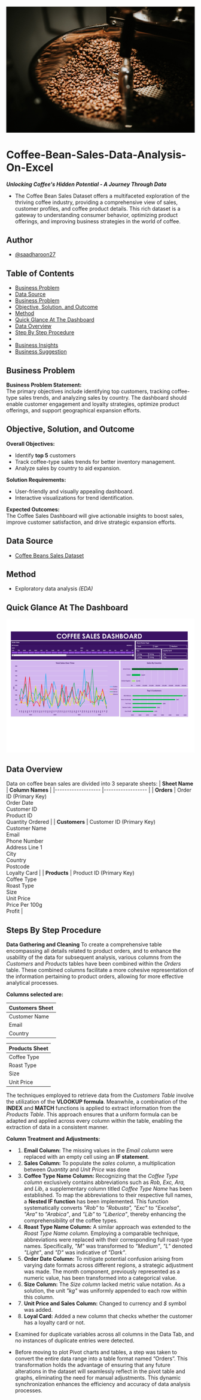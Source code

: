 ![banner](Assets/Banner.jpg)

# Coffee-Bean-Sales-Data-Analysis-On-Excel
_**Unlocking Coffee's Hidden Potential - A Journey Through Data**_
- The Coffee Bean Sales Dataset offers a multifaceted exploration of the thriving coffee industry, providing a comprehensive view of sales, customer profiles, and coffee product details. This rich dataset is a gateway to understanding consumer behavior, optimizing product offerings, and improving business strategies in the world of coffee.

## Author
- [@saadharoon27](https://github.com/saadharoon27)

## Table of Contents
- [Business Problem](#business-problem)
- [Data Source](#data-source)
- [Business Problem](#business-problem)
- [Objective, Solution, and Outcome](#objective-solution-and-outcome)
- [Method](#method)
- [Quick Glance At The Dashboard](#quick-glance-at-the-dashboard)
- [Data Overview](#data-overview)
- [Step By Step Procedure](#step-by-step-procedure)
- 
- [Business Insights](#business-insights)
- [Business Suggestion](#business-suggestion)

## Business Problem
**Business Problem Statement:** <br>
The primary objectives include identifying top customers, tracking coffee-type sales trends, and analyzing sales by country. The dashboard should enable customer engagement and loyalty strategies, optimize product offerings, and support geographical expansion efforts.

## Objective, Solution, and Outcome
**Overall Objectives:** <br>
- Identify **top 5** customers
- Track coffee-type sales trends for better inventory management.
- Analyze sales by country to aid expansion.

**Solution Requirements:** <br>
- User-friendly and visually appealing dashboard.
- Interactive visualizations for trend identification.

**Expected Outcomes:** <br>
The Coffee Sales Dashboard will give actionable insights to boost sales, improve customer satisfaction, and drive strategic expansion efforts.

## Data Source
- [Coffee Beans Sales Dataset](https://www.kaggle.com/datasets/saadharoon27/coffee-bean-sales-raw-dataset)

## Method
- Exploratory data analysis _(EDA)_

## Quick Glance At The Dashboard
![dashboard](Assets/Glance.png)

## Data Overview
Data on coffee bean sales are divided into 3 separate sheets:
| **Sheet Name**     	            | **Column Names**     |
|-------------------	        |------------------	       |
| **Orders**     	                | Order ID (Primary Key)<br>Order Date<br>Customer ID<br>Product ID<br>Quantity Ordered                                                            |
| **Customers**    	              | Customer ID (Primary Key)<br>Customer Name<br>Email<br>Phone Number<br>Address Line 1<br>City<br>Country<br>Postcode<br>Loyalty Card         |
| **Products**               	    | Product ID (Primary Key)<br>Coffee Type<br>Roast Type<br>Size<br>Unit Price<br>Price Per 100g<br>Profit 	                                     |

## Steps By Step Procedure

**Data Gathering and Cleaning**
To create a comprehensive table encompassing all details related to product orders, and to enhance the usability of the data for subsequent analysis, various columns from the _Customers_ and _Products_ tables have been combined within the _Orders_ table. These combined columns facilitate a more cohesive representation of the information pertaining to product orders, allowing for more effective analytical processes.

**Columns selected are:**

| **Customers Sheet** |
|-------------------	|
| Customer Name     	|               
| Email    	          |
| Country             |
                                
| **Products Sheet** |
|------------------	 |
| Coffee Type|
| Roast Type |
| Size       |
|Unit Price  |

The techniques employed to retrieve data from the _Customers Table_ involve the utilization of the **VLOOKUP formula**. Meanwhile, a combination of the **INDEX** and **MATCH** functions is applied to extract information from the _Products Table_. This approach ensures that a uniform formula can be adapted and applied across every column within the table, enabling the extraction of data in a consistent manner.

**Column Treatment and Adjustments:**
- 1.	**Email Column:** The missing values in the _Email column_ were replaced with an empty cell using an **IF statement**.
- 2.	**Sales Column:** To populate the _sales column_, a multiplication between _Quantity_ and _Unit Price_ was done
- 3.	**Coffee Type Name Column:** Recognizing that the _Coffee Type column_ exclusively contains abbreviations such as _Rob, Exc, Ara,_ and _Lib_, a supplementary column titled _Coffee Type Name_ has been established. To map the abbreviations to their respective full names, a **Nested IF function** has been implemented. This function systematically converts _"Rob"_ to _"Robusta", "Exc"_ to _"Excelsa"_, _"Ara"_ to _"Arabica"_, and _"Lib"_ to _"Liberica"_, thereby enhancing the comprehensibility of the coffee types.
- 4.	**Roast Type Name Column:** A similar approach was extended to the _Roast Type Name column._ Employing a comparable technique, abbreviations were replaced with their corresponding full roast-type names. Specifically, _"M"_ was transformed to _"Medium"_, _"L"_ denoted _"Light"_, and _"D"_ was indicative of _"Dark"_.
- 5.	**Order Date Column:** To mitigate potential confusion arising from varying date formats across different regions, a strategic adjustment was made. The month component, previously represented as a numeric value, has been transformed into a categorical value.
- 6.	**Size Column:** The _Size column_ lacked metric value notation. As a solution, the unit _"kg"_ was uniformly appended to each row within this column.
- 7.	**Unit Price and Sales Column:** Changed to currency and _$_ symbol was added.
- 8.	**Loyal Card:** Added a new column that checks whether the customer has a loyalty card or not.

- Examined for duplicate variables across all columns in the Data Tab, and no instances of duplicate entries were detected. 
- Before moving to plot Pivot charts and tables, a step was taken to convert the entire data range into a table format named “Orders”. This transformation holds the advantage of ensuring that any future alterations in the dataset will seamlessly reflect in the pivot table and graphs, eliminating the need for manual adjustments. This dynamic synchronization enhances the efficiency and accuracy of data analysis processes.
